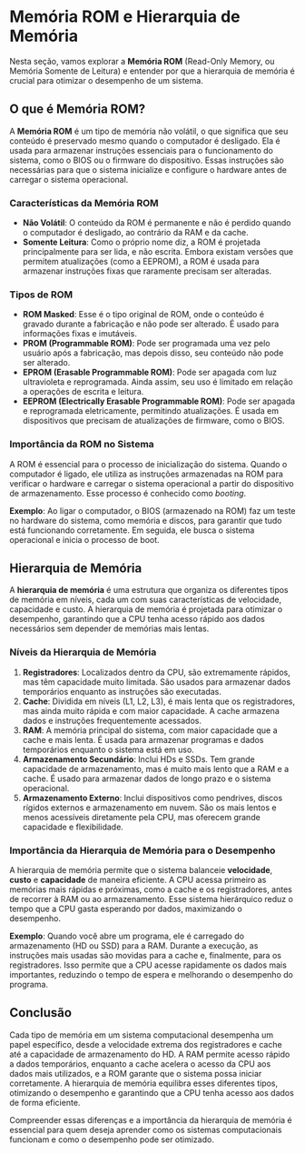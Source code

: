 # Memória ROM e Hierarquia de Memória

Nesta seção, vamos explorar a **Memória ROM** (Read-Only Memory, ou Memória Somente de Leitura) e entender por que a hierarquia de memória é crucial para otimizar o desempenho de um sistema.

## O que é Memória ROM?

A **Memória ROM** é um tipo de memória não volátil, o que significa que seu conteúdo é preservado mesmo quando o computador é desligado. Ela é usada para armazenar instruções essenciais para o funcionamento do sistema, como o BIOS ou o firmware do dispositivo. Essas instruções são necessárias para que o sistema inicialize e configure o hardware antes de carregar o sistema operacional.

### Características da Memória ROM

- **Não Volátil**: O conteúdo da ROM é permanente e não é perdido quando o computador é desligado, ao contrário da RAM e da cache.
- **Somente Leitura**: Como o próprio nome diz, a ROM é projetada principalmente para ser lida, e não escrita. Embora existam versões que permitem atualizações (como a EEPROM), a ROM é usada para armazenar instruções fixas que raramente precisam ser alteradas.

### Tipos de ROM

- **ROM Masked**: Esse é o tipo original de ROM, onde o conteúdo é gravado durante a fabricação e não pode ser alterado. É usado para informações fixas e imutáveis.
- **PROM (Programmable ROM)**: Pode ser programada uma vez pelo usuário após a fabricação, mas depois disso, seu conteúdo não pode ser alterado.
- **EPROM (Erasable Programmable ROM)**: Pode ser apagada com luz ultravioleta e reprogramada. Ainda assim, seu uso é limitado em relação a operações de escrita e leitura.
- **EEPROM (Electrically Erasable Programmable ROM)**: Pode ser apagada e reprogramada eletricamente, permitindo atualizações. É usada em dispositivos que precisam de atualizações de firmware, como o BIOS.

### Importância da ROM no Sistema

A ROM é essencial para o processo de inicialização do sistema. Quando o computador é ligado, ele utiliza as instruções armazenadas na ROM para verificar o hardware e carregar o sistema operacional a partir do dispositivo de armazenamento. Esse processo é conhecido como *booting*.

**Exemplo**: Ao ligar o computador, o BIOS (armazenado na ROM) faz um teste no hardware do sistema, como memória e discos, para garantir que tudo está funcionando corretamente. Em seguida, ele busca o sistema operacional e inicia o processo de boot.

## Hierarquia de Memória

A **hierarquia de memória** é uma estrutura que organiza os diferentes tipos de memória em níveis, cada um com suas características de velocidade, capacidade e custo. A hierarquia de memória é projetada para otimizar o desempenho, garantindo que a CPU tenha acesso rápido aos dados necessários sem depender de memórias mais lentas.

### Níveis da Hierarquia de Memória

1. **Registradores**: Localizados dentro da CPU, são extremamente rápidos, mas têm capacidade muito limitada. São usados para armazenar dados temporários enquanto as instruções são executadas.
2. **Cache**: Dividida em níveis (L1, L2, L3), é mais lenta que os registradores, mas ainda muito rápida e com maior capacidade. A cache armazena dados e instruções frequentemente acessados.
3. **RAM**: A memória principal do sistema, com maior capacidade que a cache e mais lenta. É usada para armazenar programas e dados temporários enquanto o sistema está em uso.
4. **Armazenamento Secundário**: Inclui HDs e SSDs. Tem grande capacidade de armazenamento, mas é muito mais lento que a RAM e a cache. É usado para armazenar dados de longo prazo e o sistema operacional.
5. **Armazenamento Externo**: Inclui dispositivos como pendrives, discos rígidos externos e armazenamento em nuvem. São os mais lentos e menos acessíveis diretamente pela CPU, mas oferecem grande capacidade e flexibilidade.

### Importância da Hierarquia de Memória para o Desempenho

A hierarquia de memória permite que o sistema balanceie **velocidade**, **custo** e **capacidade** de maneira eficiente. A CPU acessa primeiro as memórias mais rápidas e próximas, como a cache e os registradores, antes de recorrer à RAM ou ao armazenamento. Esse sistema hierárquico reduz o tempo que a CPU gasta esperando por dados, maximizando o desempenho.

**Exemplo**: Quando você abre um programa, ele é carregado do armazenamento (HD ou SSD) para a RAM. Durante a execução, as instruções mais usadas são movidas para a cache e, finalmente, para os registradores. Isso permite que a CPU acesse rapidamente os dados mais importantes, reduzindo o tempo de espera e melhorando o desempenho do programa.

## Conclusão

Cada tipo de memória em um sistema computacional desempenha um papel específico, desde a velocidade extrema dos registradores e cache até a capacidade de armazenamento do HD. A RAM permite acesso rápido a dados temporários, enquanto a cache acelera o acesso da CPU aos dados mais utilizados, e a ROM garante que o sistema possa iniciar corretamente. A hierarquia de memória equilibra esses diferentes tipos, otimizando o desempenho e garantindo que a CPU tenha acesso aos dados de forma eficiente.

Compreender essas diferenças e a importância da hierarquia de memória é essencial para quem deseja aprender como os sistemas computacionais funcionam e como o desempenho pode ser otimizado.
